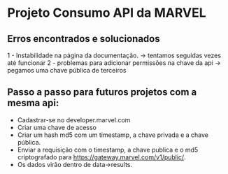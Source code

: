 # Projeto Consumo API da MARVEL

## Erros encontrados e solucionados

1 - Instabilidade na página da documentação. -> tentamos seguidas vezes até funcionar
2 - problemas para adicionar permissões na chave da api -> pegamos uma chave pública de terceiros

## Passo a passo para futuros projetos com a mesma api:

- Cadastrar-se no developer.marvel.com
- Criar uma chave de acesso
- Criar um hash md5 com um timestamp, a chave privada e a chave pública.
- Enviar a requisição com o timestamp, a chave publica e o md5 criptografado para https://gateway.marvel.com/v1/public/.
- Os dados virão dentro de data->results.
